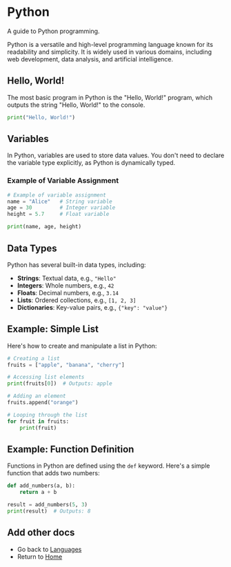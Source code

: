 # Python

A guide to Python programming.

Python is a versatile and high-level programming language known for its readability and simplicity. It is widely used in various domains, including web development, data analysis, and artificial intelligence.

## Hello, World!

The most basic program in Python is the "Hello, World!" program, which outputs the string "Hello, World!" to the console.

```python
print("Hello, World!")
```

## Variables

In Python, variables are used to store data values. You don't need to declare the variable type explicitly, as Python is dynamically typed.

### Example of Variable Assignment

```python
# Example of variable assignment
name = "Alice"   # String variable
age = 30         # Integer variable
height = 5.7     # Float variable

print(name, age, height)
```

## Data Types

Python has several built-in data types, including:
- **Strings**: Textual data, e.g., `"Hello"`
- **Integers**: Whole numbers, e.g., `42`
- **Floats**: Decimal numbers, e.g., `3.14`
- **Lists**: Ordered collections, e.g., `[1, 2, 3]`
- **Dictionaries**: Key-value pairs, e.g., `{"key": "value"}`

## Example: Simple List

Here's how to create and manipulate a list in Python:

```python
# Creating a list
fruits = ["apple", "banana", "cherry"]

# Accessing list elements
print(fruits[0])  # Outputs: apple

# Adding an element
fruits.append("orange")

# Looping through the list
for fruit in fruits:
    print(fruit)
```

## Example: Function Definition

Functions in Python are defined using the `def` keyword. Here's a simple function that adds two numbers:

```python
def add_numbers(a, b):
    return a + b

result = add_numbers(5, 3)
print(result)  # Outputs: 8
```

## Add other docs


- Go back to [Languages](./index.md)
- Return to [Home](../../index.md)